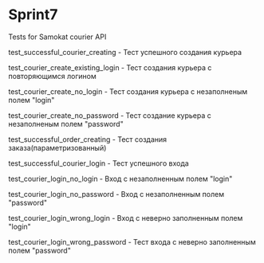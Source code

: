 # Sprint7
Tests for Samokat courier API 

test_successful_courier_creating - Тест успешного создания курьера 

test_courier_create_existing_login - Тест создания курьера с повторяющимся логином 

test_courier_create_no_login - Тест создания курьера с незаполненым полем "login"

test_courier_create_no_password - Тест создание курьера с незаполненым полем "password"

test_successful_order_creating - Тест создания заказа(параметризованный) 

test_successful_courier_login - Тест успешного входа 

test_courier_login_no_login - Вход с незаполненным полем "login"

test_courier_login_no_password - Вход с незаполненным полем "password"

test_courier_login_wrong_login - Вход с неверно заполненным полем "login" 

test_courier_login_wrong_password - Тест входа с неверно заполненным полем "password"
